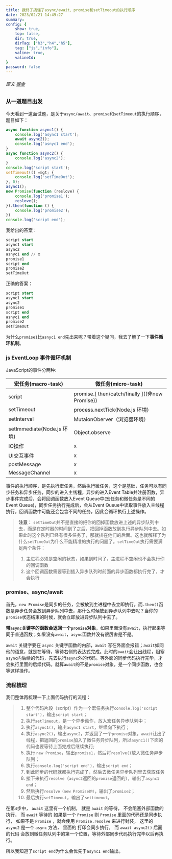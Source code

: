 ```yaml
---
title: 我终于搞懂了async/await、promise和setTimeout的执行顺序
date: 2023/02/21 14:49:27
summary: 
config: {
    show: true,
    top: false,
    dir: true,
    dirTag: ["h3","h4","h5"],
    tag: ["js","info"],
    valine: true,
    valineId: 
}
password: false
---
```


###### 原文 [掘金](https://juejin.cn/post/7171002835016892453)

<div class="markdown-body cache">

### 从一道题目出发

            
<p>今天看到一道面试题，是关于<code>async/await</code>、<code>promise</code>和<code>setTimeout</code>的执行顺序，题目如下：</p>


```javascript
async function async1() {
	console.log('async1 start');
	await async2();
	console.log('asnyc1 end');
}
async function async2() {
	console.log('async2');
}
console.log('script start');
setTimeout(() =&gt; {
	console.log('setTimeOut');
}, 0);
async1();
new Promise(function (reslove) {
	console.log('promise1');
	reslove();
}).then(function () {
	console.log('promise2');
})
console.log('script end');

```


<p>我给出的答案：</p>


```sql
script start
async1 start
async2
asnyc1 end // x
promise1
script end
promise2
setTimeOut

```


<p>正确的答案：</p>


```sql
script start
async1 start
async2
promise1
script end
asnyc1 end
promise2
setTimeOut

```


<p>为什么<code>promise1</code>比<code>asnyc1 end</code>先出来呢？带着这个疑问，我去了解了一下<strong>事件循环机制</strong>。</p>


### js EventLoop 事件循环机制

            
<p>JavaScript的事件分两种:</p>









































<table><thead><tr><th>宏任务(macro-task)</th><th>微任务(micro-task)</th></tr></thead><tbody><tr><td>script</td><td>promise.[ then/catch/finally ]((非new Promise))</td></tr><tr><td>setTimeout</td><td>process.nextTick(Node.js 环境)</td></tr><tr><td>setInterval</td><td>MutaionOberver（浏览器环境）</td></tr><tr><td>setImmediate(Node.js 环境)</td><td>Object.observe</td></tr><tr><td>IO操作</td><td>x</td></tr><tr><td>UI交互事件</td><td>x</td></tr><tr><td>postMessage</td><td>x</td></tr><tr><td>MessageChannel</td><td>x</td></tr></tbody></table>
<p>事件的执行顺序，是先执行宏任务，然后执行微任务，这个是基础，任务可以有同步任务和异步任务，同步的进入主线程，异步的进入Event Table并注册函数，异步事件完成后，会将回调函数放入Event Queue中(宏任务和微任务是不同的Event Queue)，同步任务执行完成后，会从Event Queue中读取事件放入主线程执行，回调函数中可能还会包含不同的任务，因此会循环执行上述操作。</p>
<blockquote>
<p><strong>注意：</strong> <code>setTimeOut</code>并不是直接的把你的回掉函数放进上述的异步队列中去，而是在定时器的时间到了之后，把回掉函数放到执行异步队列中去。如果此时这个队列已经有很多任务了，那就排在他们的后面。这也就解释了为什么<code>setTimeOut</code>为什么不能精准的执行的问题了。<code>setTimeOut</code>执行需要满足两个条件：</p>
<ol>
<li>主进程必须是空闲的状态，如果到时间了，主进程不空闲也不会执行你的回调函数</li>
<li>这个回调函数需要等到插入异步队列时前面的异步函数都执行完了，才会执行</li>
</ol>
</blockquote>


### promise、async/await

            
<p>首先，<code>new Promise</code>是同步的任务，会被放到主进程中去立即执行。而<code>.then()</code>函数是异步任务会放到异步队列中去，那什么时候放到异步队列中去呢？当你的<code>promise</code>状态结束的时候，就会立即放进异步队列中去了。</p>
<p><strong>带<code>async</code>关键字的函数会返回一个<code>promise</code>对象</strong>，如果里面没有<code>await</code>，执行起来等同于普通函数；如果没有<code>await</code>，<code>async</code>函数并没有很厉害是不是。</p>
<p><code>await</code> 关键字要在 <code>async</code> 关键字函数的内部，<code>await</code> 写在外面会报错；<code>await</code>如同他的语意，就是在等待，等待右侧的表达式完成。此时的<code>await</code>会让出线程，阻塞<code>async</code>内后续的代码，先去执行<code>async</code>外的代码。等外面的同步代码执行完毕，才会执行里面的后续代码。就算<code>await</code>的不是<code>promise</code>对象，是一个同步函数，也会等这样操作。</p>


### 流程梳理

            
<p>我们整体再梳理一下上面代码执行的流程：</p>
<blockquote>
<ol>
<li>整个代码片段（script）作为一个宏任务执行<code>console.log('script start')</code>，输出<code>script start</code>；</li>
<li>执行<code>setTimeout</code>，是一个异步动作，放入宏任务异步队列中；</li>
<li>执行<code>async1()</code>，输出<code>async1 start</code>，继续向下执行；</li>
<li>执行<code>async2()</code>，输出<code>async2</code>，并返回了一个<code>promise</code>对象，<code>await</code>让出了线程，把返回的<code>promise</code>加入了微任务异步队列，所以<code>async1()</code>下面的代码也要等待上面完成后继续执行;</li>
<li>执行 <code>new Promise</code>，输出<code>promise1</code>，然后将<code>resolve()</code>放入微任务异步队列；</li>
<li>执行<code>console.log('script end')</code>，输出<code>script end</code>；</li>
<li>到此同步的代码就都执行完成了，然后去微任务异步队列里去获取任务</li>
<li>接下来执行<code>resolve</code>（<code>async2</code>返回的<code>promise</code>返回的），输出了<code>async1 end</code>；</li>
<li>然后执行<code>resolve（new Promise的）</code>，输出了<code>promise2</code>；</li>
<li>最后执行<code>setTimeout</code>，输出了<code>settimeout</code>。</li>
</ol>
</blockquote>
<p>在第<code>4</code>步中， <code>await</code> 这里有一个机制， 就是 <code>await</code> 的等待， 不会阻塞外部函数的执行， 而 <code>await</code> 等待的 如果是一个 <code>Promise</code> 则 <code>Promise</code> 里面的代码还是同步执行， 如果不是 <code>Promise</code> ，就会使用 <code>Promise.resolve</code> 来进行封装， 这里的 <code>async2</code> 是一个 <code>async</code> 方法， 里面的 打印会同步执行， 而 <code>await async2()</code> 后面的代码 会放到微任务队列中的第一个位置，等待外部同步代码执行完毕以后再执行。</p>
<p>所以我知道了<code>script end</code>为什么会优先于<code>async1 end</code>输出。</p></div>
